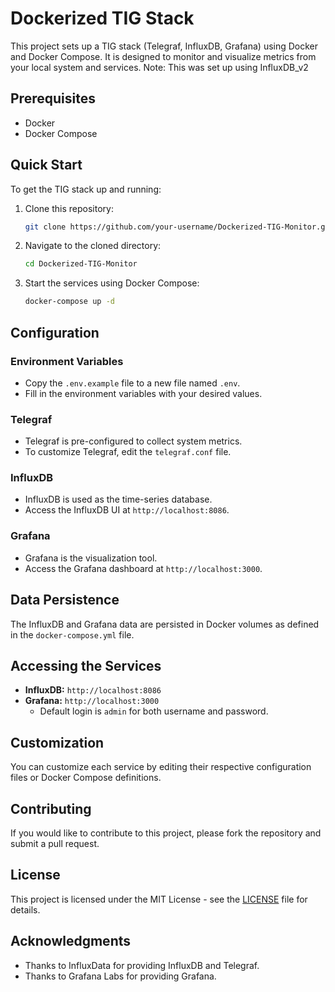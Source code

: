 # Dockerized TIG Stack

This project sets up a TIG stack (Telegraf, InfluxDB, Grafana) using Docker and Docker Compose. It is designed to monitor and visualize metrics from your local system and services.
Note:
This was set up using InfluxDB_v2

## Prerequisites

- Docker
- Docker Compose

## Quick Start

To get the TIG stack up and running:

1. Clone this repository:
    ```bash
    git clone https://github.com/your-username/Dockerized-TIG-Monitor.git
    ```

2. Navigate to the cloned directory:
    ```bash
    cd Dockerized-TIG-Monitor
    ```

3. Start the services using Docker Compose:
    ```bash
    docker-compose up -d
    ```

## Configuration

### Environment Variables

- Copy the `.env.example` file to a new file named `.env`.
- Fill in the environment variables with your desired values.

### Telegraf

- Telegraf is pre-configured to collect system metrics.
- To customize Telegraf, edit the `telegraf.conf` file.

### InfluxDB

- InfluxDB is used as the time-series database.
- Access the InfluxDB UI at `http://localhost:8086`.

### Grafana

- Grafana is the visualization tool.
- Access the Grafana dashboard at `http://localhost:3000`.

## Data Persistence

The InfluxDB and Grafana data are persisted in Docker volumes as defined in the `docker-compose.yml` file.

## Accessing the Services

- **InfluxDB:** `http://localhost:8086`
- **Grafana:** `http://localhost:3000`
  - Default login is `admin` for both username and password.

## Customization

You can customize each service by editing their respective configuration files or Docker Compose definitions.

## Contributing

If you would like to contribute to this project, please fork the repository and submit a pull request.

## License

This project is licensed under the MIT License - see the [LICENSE](LICENSE) file for details.

## Acknowledgments

- Thanks to InfluxData for providing InfluxDB and Telegraf.
- Thanks to Grafana Labs for providing Grafana.

